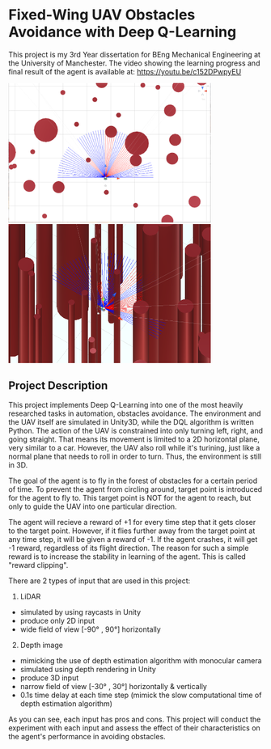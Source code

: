 # Fixed-Wing UAV Obstacles Avoidance with Deep Q-Learning
This project is my 3rd Year dissertation for BEng Mechanical Engineering at the University of Manchester. The video showing the learning progress and final result of the agent is available at: https://youtu.be/c152DPwpyEU

<img src=docs/figures/env1.png width = 400>     <img src=docs/figures/env2.png width = 400>


## Project Description
This project implements Deep Q-Learning into one of the most heavily researched tasks in automation, obstacles avoidance. The environment and the UAV itself are simulated in Unity3D, while the DQL algorithm is written Python. The action of the UAV is constrained into only turning left, right, and going straight. That means its movement is limited to a 2D horizontal plane, very similar to a car. However, the UAV also roll while it's turining, just like a normal plane that needs to roll in order to turn. Thus, the environment is still in 3D. 

The goal of the agent is to fly in the forest of obstacles for a certain period of time. To prevent the agent from circling around, target point is introduced for the agent to fly to. This target point is NOT for the agent to reach, but only to guide the UAV into one particular direction. 

The agent will recieve a reward of +1 for every time step that it gets closer to the target point. However, if it flies further away from the target point at any time step, it will be given a reward of -1. If the agent crashes, it will get -1 reward, regardless of its flight direction. The reason for such a simple reward is to increase the stability in learning of the agent. This is called "reward clipping".

There are 2 types of input that are used in this project:
 
1. LiDAR
  - simulated by using raycasts in Unity
  - produce only 2D input
  - wide field of view [-90° , 90°] horizontally
        
2. Depth image
  - mimicking the use of depth estimation algorithm with monocular camera
  - simulated using depth rendering in Unity
  - produce 3D input 
  - narrow field of view [-30° , 30°] horizontally & vertically
  - 0.1s time delay at each time step (mimick the slow computational time of depth estimation algorithm)
  
As you can see, each input has pros and cons. This project will conduct the experiment with each input and assess the effect of their characteristics on the agent's performance in avoiding obstacles. 


        


